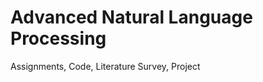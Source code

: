 Advanced Natural Language Processing
====================================

Assignments, Code, Literature Survey, Project
